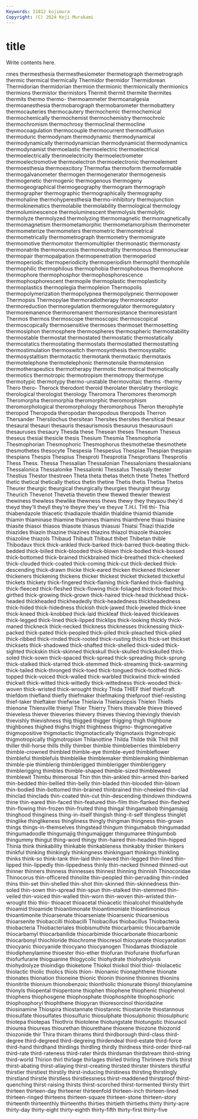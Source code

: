 ```yaml
---
Keywords: 31812 kojimura
Copyright: (C) 2024 Koji Murakami
---
```


# title

Write contents here.



rmes thermesthesia thermesthesiometer thermetograph
thermetrograph thermic thermical thermically Thermidor thermidor Thermidorean Thermidorian thermidorian thermion
thermionic thermionically thermionics thermions thermistor thermistors Thermit thermit thermite thermites
thermits thermo thermo- thermoammeter thermoanalgesia thermoanesthesia thermobarograph thermobarometer thermobattery thermocauteries
thermocautery thermochemic thermochemical thermochemically thermochemist thermochemistry thermochroic thermochromism thermochrosy thermoclinal
thermocline thermocoagulation thermocouple thermocurrent thermodiffusion thermoduric thermodynam thermodynamic thermodynamical thermodynamically
thermodynamician thermodynamicist thermodynamics thermodynamist thermoelastic thermoelectric thermoelectrical thermoelectrically thermoelectricity thermoelectrometer
thermoelectromotive thermoelectron thermoelectronic thermoelement thermoesthesia thermoexcitory Thermofax thermoform thermoformable thermogalvanometer
thermogen thermogenerator thermogenesis thermogenetic thermogenic thermogenous thermogeny thermogeographical thermogeography thermogram
thermograph thermographer thermographic thermographically thermography thermohaline thermohyperesthesia thermo-inhibitory thermojunction thermokinematics
thermolabile thermolability thermological thermology thermoluminescence thermoluminescent thermolysis thermolytic thermolyze thermolyzed
thermolyzing thermomagnetic thermomagnetically thermomagnetism thermometamorphic thermometamorphism thermometer thermometerize thermometers thermometric
thermometrical thermometrically thermometrograph thermometry thermomigrate thermomotive thermomotor thermomultiplier thermonastic thermonasty
thermonatrite thermoneurosis thermoneutrality thermonous thermonuclear thermopair thermopalpation thermopenetration thermoperiod thermoperiodic
thermoperiodicity thermoperiodism thermophil thermophile thermophilic thermophilous thermophobia thermophobous thermophone thermophore
thermophosphor thermophosphorescence thermophosphorescent thermopile thermoplastic thermoplasticity thermoplastics thermoplegia thermopleion Thermopolis
thermopolymerization thermopolypnea thermopolypneic thermopower Thermopsis Thermopylae thermoradiotherapy thermoreceptor thermoreduction thermoregulation
thermoregulator thermoregulatory thermoremanence thermoremanent thermoresistance thermoresistant Thermos thermos thermoscope thermoscopic
thermoscopical thermoscopically thermosensitive thermoses thermoset thermosetting thermosiphon thermosphere thermospheres thermospheric
thermostability thermostable thermostat thermostated thermostatic thermostatically thermostatics thermostating thermostats thermostatted
thermostatting thermostimulation thermoswitch thermosynthesis thermosystaltic thermosystaltism thermotactic thermotank thermotaxic thermotaxis
thermotelephone thermotelephonic thermotensile thermotension thermotherapeutics thermotherapy thermotic thermotical thermotically thermotics
thermotropic thermotropism thermotropy thermotype thermotypic thermotypy thermo-unstable thermovoltaic therms -thermy
Thero thero- Therock therodont theroid therolater therolatry therologic therological therologist
therology Theromora Theromores theromorph Theromorpha theromorphia theromorphic theromorphism theromorphological theromorphology
theromorphous Theron therophyte theropod Theropoda theropodan theropodous theropods Therron Thersander
Thersilochus thersitean Thersites thersites thersitical thesaur thesaural thesauri thesauris thesaurismosis
thesaurus thesaurusauri thesauruses thesaury Thesda these Thesean theses Theseum Theseus
theseus thesial thesicle thesis Thesium Thesmia Thesmophoria Thesmophorian Thesmophoric Thesmophorus
thesmothetae thesmothete thesmothetes thesocyte Thespesia Thespesius Thespiae Thespian thespian thespians
Thespis Thespius Thesproti Thesprotia Thesprotians Thesprotis Thess Thess. Thessa Thessalian
Thessalonian Thessalonians thessalonians Thessalonica Thessalonike Thessalonki Thessalus Thessaly thester Thestius
Thestor thestreen Theta theta thetas thetch thete Thetes Thetford thetic
thetical thetically thetics thetin thetine Thetis thetis Thetisa Thetos Theurer
theurgic theurgical theurgically theurgies theurgist theurgy Theurich Thevenot Thevetia thevetin
thew thewed thewier thewiest thewiness thewless thewlike thewness thews thewy
they theyaou they'd theyd they'll theyll they're theyre they've theyve
T.H.I. THI thi- Thia thiabendazole thiacetic thiadiazole thialdin thialdine thiamid
thiamide thiamin thiaminase thiamine thiamines thiamins thianthrene thiasi thiasine thiasite
thiasoi thiasos thiasote thiasus thiasusi Thiatsi Thiazi thiazide thiazides thiazin
thiazine thiazines thiazins thiazol thiazole thiazoles thiazoline thiazols Thibaud Thibault
Thibaut thibet Thibetan thible Thibodaux thick thick-ankled thick-barked thick-barred thick-beating
thick-bedded thick-billed thick-blooded thick-blown thick-bodied thick-bossed thick-bottomed thick-brained thickbrained thick-breathed
thick-cheeked thick-clouded thick-coated thick-coming thick-cut thick-decked thick-descending thick-drawn thicke thick-eared
thicken thickened thickener thickeners thickening thickens thicker thickest thicket thicketed
thicketful thickets thickety thick-fingered thick-flaming thick-flanked thick-flashing thick-fleeced thick-fleshed thick-flowing
thick-foliaged thick-footed thick-girthed thick-growing thick-grown thick-haired thick-head thickhead thick-headed thickheaded
thickheadedly thick-headedness thickheadedness thick-hided thick-hidedness thickish thick-jawed thick-jeweled thick-knee thick-kneed
thick-knobbed thick-laid thickleaf thick-leaved thickleaves thick-legged thick-lined thick-lipped thicklips thick-looking
thickly thick-maned thickneck thick-necked thickness thicknesses thicknessing thick-packed thick-pated thick-peopled
thick-piled thick-pleached thick-plied thick-ribbed thick-rinded thick-rooted thick-rusting thicks thick-set thickset
thicksets thick-shadowed thick-shafted thick-shelled thick-sided thick-sighted thickskin thick-skinned thickskull thick-skulled
thickskulled thick-soled thick-sown thick-spaced thick-spread thick-spreading thick-sprung thick-stalked thick-starred thick-stemmed
thick-streaming thick-swarming thick-tailed thick-thronged thick-toed thick-tongued thick-toothed thick-topped thick-voiced thick-walled
thick-warbled thickwind thick-winded thickwit thick-witted thick-wittedly thick-wittedness thick-wooded thick-woven thick-wristed
thick-wrought thicky Thida THIEF thief thiefcraft thiefdom thiefland thiefly thiefmaker
thiefmaking thiefproof thief-resisting thief-taker thieftaker thiefwise Thielavia Thielaviopsis Thielen Thiells
thienone Thiensville thienyl Thier Thierry Thiers thievable thieve thieved thieveless
thiever thieveries thievery thieves thieving thievingly thievish thievishly thievishness thig
thigged thigger thigging thigh thighbone thighbones thighed thighs thight thightness
thigmo- thigmonegative thigmopositive thigmotactic thigmotactically thigmotaxis thigmotropic thigmotropically thigmotropism Thilanottine
Thilda Thilde thilk Thill thill thiller thill-horse thills thilly thimber
thimble thimbleberries thimbleberry thimble-crowned thimbled thimble-eye thimble-eyed thimbleflower thimbleful thimblefuls
thimblelike thimblemaker thimblemaking thimbleman thimble-pie thimblerig thimblerigged thimblerigger thimbleriggery thimblerigging
thimbles thimble-shaped thimble-sized thimbleweed thimblewit Thimbu thimerosal Thin thin thin-ankled
thin-armed thin-barked thin-bedded thin-bellied thin-belly thin-bladed thin-blooded thin-blown thin-bodied thin-bottomed
thin-brained thinbrained thin-cheeked thin-clad thinclad thinclads thin-coated thin-cut thin-descending thindown
thindowns thine thin-eared thin-faced thin-featured thin-film thin-flanked thin-fleshed thin-flowing thin-frozen
thin-fruited thing thingal thingamabob thingamajig thinghood thinginess thing-in-itself thingish thing-it-self
thingless thinglet thinglike thinglikeness thingliness thingly thingman thingness thin-grown things
things-in-themselves thingstead thingum thingumabob thingumadad thingumadoodle thingumajig thingumajigger thingumaree thingumbob
thingummy thingut thing-word thingy thin-haired thin-headed thin-hipped Thinia think thinkability
thinkable thinkableness thinkably thinker thinkers thinkful thinking thinkingly thinkingness thinkingpart
thinkings thinkling thinks think-so think-tank thin-laid thin-leaved thin-legged thin-lined thin-lipped
thin-lippedly thin-lippedness thinly thin-necked thinned thinned-out thinner thinners thinness thinnesses
thinnest thinning thinnish Thinocoridae Thinocorus thin-officered thinolite thin-peopled thin-pervading thin-rinded
thins thin-set thin-shelled thin-shot thin-skinned thin-skinnedness thin-soled thin-sown thin-spread thin-spun
thin-stalked thin-stemmed thin-veiled thin-voiced thin-walled thin-worn thin-woven thin-wristed thin-wrought thio
thio- thioacet thioacetal thioacetic thioalcohol thioaldehyde thioamid thioamide thioantimonate thioantimoniate
thioantimonious thioantimonite thioarsenate thioarseniate thioarsenic thioarsenious thioarsenite thiobaccilli thiobacilli Thiobacillus
thiobacillus Thiobacteria thiobacteria Thiobacteriales thiobismuthite thiocarbamic thiocarbamide thiocarbamyl thiocarbanilide thiocarbimide
thiocarbonate thiocarbonic thiocarbonyl thiochloride thiochrome thiocresol thiocyanate thiocyanation thiocyanic thiocyanide
thiocyano thiocyanogen Thiodamas thiodiazole thiodiphenylamine thioester thio-ether thiofuran thiofurane thiofurfuran
thiofurfurane thioguanine thiogycolic thiohydrate thiohydrolysis thiohydrolyze thioindigo thioketone Thiokol thiokol
thiol thiol- thiolacetic thiolactic thiolic thiolics thiols thion- thionamic thionaphthene
thionate thionates thionation thioneine thionic thionin thionine thionines thionins thionitrite
thionium thionobenzoic thionthiolic thionurate thionyl thionylamine thionyls thiopental thiopentone thiophen
thiophene thiophenic thiophenol thiophens thiophosgene thiophosphate thiophosphite thiophosphoric thiophosphoryl thiophthene
thiopyran thioresorcinol thioridazine thiosinamine Thiospira thiostannate thiostannic thiostannite thiostannous thiosulfate
thiosulfates thiosulfuric thiosulphate thiosulphonic thiosulphuric thiotepa thiotepas Thiothrix thiotolene thiotungstate
thiotungstic thiouracil thiourea thioureas thiourethan thiourethane thioxene thiozone thiozonid thiozonide
thir Thira thiram thirams third thirdborough third-class third-degree third-degreed third-degreing
thirdendeal third-estate third-force third-hand thirdhand thirdings thirdling thirdly thirdness third-order
third-rail third-rate third-rateness third-rater thirds thirdsman thirdstream third-string third-world Thirion
thirl thirlage thirlages thirled thirling Thirlmere thirls thirst thirst-abating thirst-allaying
thirst-creating thirsted thirster thirsters thirstful thirstier thirstiest thirstily thirst-inducing thirstiness
thirsting thirstingly thirstland thirstle thirstless thirstlessness thirst-maddened thirstproof thirst-quenching thirst-raising
thirsts thirst-scorched thirst-tormented thirsty thirt thirteen thirteen-day thirteener thirteenfold thirteen-inch
thirteen-lined thirteen-ringed thirteens thirteen-square thirteen-stone thirteen-story thirteenth thirteenthly thirteenths thirties
thirtieth thirtieths thirty thirty-acre thirty-day thirty-eight thirty-eighth thirty-fifth thirty-first thirty-five
